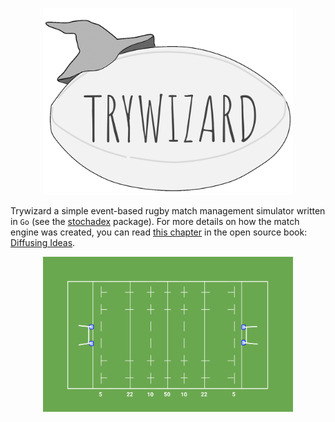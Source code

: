 <p align="center">
<img src="assets/trywizard-logo-animated.gif" width="400"/>
</p>

Trywizard a simple event-based rugby match management simulator written in `Go` (see the [stochadex](https://github.com/umbralcalc/stochadex) package). For more details on how the match engine was created, you can read [this chapter](https://umbralcalc.github.io/diffusing-ideas/managing_a_rugby_match/chapter.pdf) in the open source book: [Diffusing Ideas](https://umbralcalc.github.io/diffusing-ideas/).

<p align="center">
<img src="assets/pitch-background.png" width="400"/>
</p>